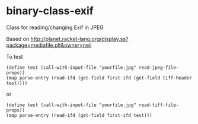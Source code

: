 binary-class-exif
=================

Class for reading/changing Exif in JPEG

Based on http://planet.racket-lang.org/display.ss?package=mediafile.plt&owner=neil

To test
```racket
(define test (call-with-input-file "yourfile.jpg" read-jpeg-file-props))
(map parse-entry (read-ifd (get-field first-ifd (get-field tiff-header test))))
```
or
```racket
(define test (call-with-input-file "yourfile.jpg" read-tiff-file-props))
(map parse-entry (read-ifd (get-field first-ifd test)))
```



